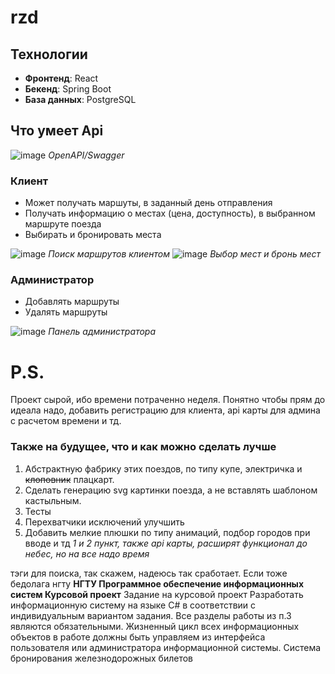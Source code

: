 # rzd

## Технологии

- **Фронтенд**: React
- **Бекенд**: Spring Boot
- **База данных**: PostgreSQL

## Что умеет Api
![image](https://github.com/FV4005-Stage-II/rzd/assets/100275671/7c8b3617-5410-4b87-8a60-0066dc750792)
*OpenAPI/Swagger*

### Клиент
- Может получать маршуты, в заданный день отправления
- Получать информацию о местах (цена, доступность), в выбранном маршруте поезда
- Выбирать и бронировать места

![image](https://github.com/FV4005-Stage-II/rzd/assets/100275671/f8489190-5927-4a5c-afac-797f1dcbc37b)
*Поиск маршрутов клиентом*
![image](https://github.com/FV4005-Stage-II/rzd/assets/100275671/45694b89-0774-4acf-aa52-39ac054533a2)
*Выбор мест и бронь мест*

### Администратор
- Добавлять маршруты
- Удалять маршруты
  
![image](https://github.com/FV4005-Stage-II/rzd/assets/100275671/4791515a-d51c-4bbe-a7d5-04a5039997b6)
*Панель администратора*

















# P.S.
  Проект сырой, ибо времени потраченно неделя. Понятно чтобы прям до идеала надо, добавить регистрацию для клиента, api карты для админа с расчетом времени и тд.
  ### Также на будущее, что и как можно сделать лучше
  1. Абстрактную фабрику этих поездов, по типу купе, электричка и ~~клоповник~~ плацкарт. 
  2. Сделать генерацию svg картинки поезда, а не вставлять шаблоном кастыльным.
  3. Тесты
  4. Перехватчики исключений улучшить
  5. Добавить мелкие плюшки по типу анимаций, подбор городов при вводе и тд
*1 и 2 пункт, также api карты, расширят функционал до небес, но на все надо время*
  

тэги для поиска, так скажем, надеюсь так сработает. Если тоже бедолага нгту
**НГТУ Программное обеспечение информационных систем Курсовой проект**
Задание на курсовой проект
Разработать информационную систему на языке C# в соответствии с индивидуальным вариантом задания. Все разделы работы из п.3 являются обязательными. Жизненный цикл всех информационных объектов в работе должны быть управляем из интерфейса пользователя или администратора информационной системы.
Система бронирования железнодорожных билетов
